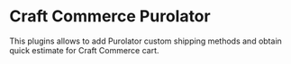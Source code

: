 # Craft Commerce Purolator

This plugins allows to add Purolator custom shipping methods and obtain quick estimate for Craft Commerce cart.
